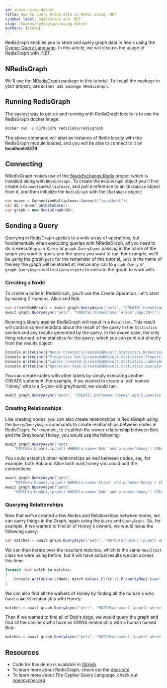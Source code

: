 ```yaml
---
id: index-using-dotnet
title: How to query Graph data in Redis using .NET
sidebar_label: RedisGraph and .NET
slug: /howtos/redisgraph/using-dotnet
authors: [steve]
---
```


RedisGraph enables you to store and query graph data in Redis using the [Cypher Query Language](https://opencypher.org/). In this article, we will discuss the usage of RedisGraph with .NET.

## NRedisGraph

We'll use the [NRedisGraph](https://www.nuget.org/packages/NRedisGraph/) package in this tutorial. To install the package in your project, use `dotnet add package NRedisGraph`.

## Running RedisGraph

The easiest way to get up and running with RedisGraph locally is to use the RedisGraph docker image:

```bash
docker run -p 6379:6379 redislabs/redisgraph
```

The above command will start an instance of Redis locally with the RedisGraph module loaded, and you will be able to connect to it on **localhost:6379**

## Connecting

NRedisGraph makes use of the [StackExchange.Redis](https://github.com/StackExchange/StackExchange.Redis) project which is installed along with `NRedisGraph`. To create the `RedisGraph` object you'll first create a `ConnectionMultiplexer`, and pull a reference to an `IDatabase` object from it, and then initialize the `RedisGraph` with the `IDatabase` object:

```csharp
var muxer = ConnectionMultiplexer.Connect("localhost");
var db = muxer.GetDatabase();
var graph = new RedisGraph(db);
```

## Sending a Query

Querying in RedisGraph applies to a wide array of operations, but fundamentally when executing queries with NRedisGraph, all you need to do is execute `graph.Query` or `graph.QueryAsync` passing in the name of the graph you want to query and the query you want to run. For example, we'll be using the graph `pets` for the remainder of this tutorial, `pets` is the name of the key the graph will be stored at. Hence any call to `graph.Query` or `graph.QueryAsync` will first pass in `pets` to indicate the graph to work with.

### Creating a Node

To create a node in RedisGraph, you'll use the Create Operation. Let's start by making 2 Humans, Alice and Bob:

```csharp
var createBobResult = await graph.QueryAsync("pets", "CREATE(:human{name:'Bob',age:32})");
await graph.QueryAsync("pets", "CREATE(:human{name:'Alice',age:30})");
```

Running a Query against RedisGraph will result in a `ResultSet`. This result will contain some metadata about the result of the query in the `Statistics` section and any results generated by the query. In the above case, the only thing returned is the statistics for the query, which you can print out directly from the results object:

```csharp
Console.WriteLine($"Nodes Created:{createBobResult.Statistics.NodesCreated}");
Console.WriteLine($"Properties Set:{createBobResult.Statistics.PropertiesSet}");
Console.WriteLine($"Labels Created:{createBobResult.Statistics.LabelsAdded}");
Console.WriteLine($"Operation took:{createBobResult.Statistics.QueryInternalExecutionTime}");
```

You can create nodes with other labels by simply executing another CREATE statement. For example, if we wanted to create a 'pet' named 'Honey' who is a 5-year-old greyhound, we would run:

```csharp
await graph.QueryAsync("pets", "CREATE(:pet{name:'Honey',age:5,species:'canine',breed:'Greyhound'})");
```

### Creating Relationships

Like creating nodes, you can also create relationships in RedisGraph using the `Query`/`QueryAsync` commands to create relationships between nodes in RedisGraph. For example, to establish the owner relationship between Bob and the Greyhound Honey, you would use the following:

```csharp
await graph.QueryAsync("pets",
    "MATCH(a:human),(p:pet) WHERE(a.name='Bob' and p.name='Honey') CREATE (a)-[:OWNS]->(p)");
```

You could establish other relationships as well between nodes, say, for example, both Bob and Alice both walk honey you could add the connections:

```csharp
await graph.QueryAsync("pets",
    "MATCH(a:human),(p:pet) WHERE(a.name='Alice' and p.name='Honey') CREATE (a)-[:WALKS]->(p)");
await graph.QueryAsync("pets",
    "MATCH(a:human),(p:pet) WHERE(a.name='Bob' and p.name='Honey') CREATE (a)-[:WALKS]->(p)");
```

### Querying Relationships

Now that we've created a few Nodes and Relationships between nodes, we can query things in the Graph, again using the `Query` and `QueryAsync`. So, for example, if we wanted to find all of Honey's owners, we would issue the following query:

```csharp
var matches = await graph.QueryAsync("pets", "MATCH(a:human),(p:pet) where (a)-[:OWNS]->(p) and p.name='Honey' return a");
```

We can then iterate over the resultant matches, which is the same `ResultSet` class we were using before, but it will have actual results we can access this time.

```csharp
foreach (var match in matches)
{
    Console.WriteLine(((Node) match.Values.First()).PropertyMap["name"].Value);
}
```

We can also find all the walkers of Honey by finding all the human's who have a `WALKS` relationship with Honey:

```csharp
matches = await graph.QueryAsync("pets", "MATCH(a:human),(p:pet) where (a)-[:WALKS]->(p) and p.name='Honey' return a");
```

Then if we wanted to find all of Bob's dogs, we would query the graph and find all the canine's who have an OWNS relationship with a human named Bob:

```csharp
matches = await graph.QueryAsync("pets", "MATCH(a:human),(p:pet) where (a)-[:OWNS]->(p) and p.species='canine' and a.name='Bob' return p");
```

## Resources

* Code for this demo is available in [GitHub](https://github.com/redis-developer/redis-graph-dotnet-basic-app)
* To learn more about RedisGraph, check out the [docs site](https://oss.redis.com/redisgraph/)
* To learn more about The Cypher Query Language, check out [opencypher.org](http://opencypher.org/)
